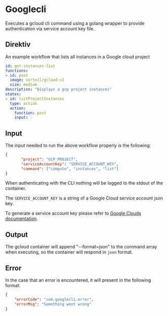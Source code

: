 # Googlecli

Executes a gcloud cli command using a golang wrapper to provide authentication via service account key file.

## Direktiv

An example workflow that lists all instances in a Google cloud project

```yaml
id: get-instances-list
functions:
- id: post
  image: vorteil/gcloud:v1
  size: medium
description: "Displays a gcp project instances"
states:
- id: listProjectInstances
  type: action
  action:
    function: post
    input: .
```

## Input

The input needed to run the above workflow properly is the following:

```json
{
       "project": "GCP_PROJECT",
       "serviceAccountKey": "SERVICE_ACCOUNT_KEY",
       "command": ["compute", "instances", "list"]
}
```

When authenticating with the CLI nothing will be logged to the stdout of the container.

The `SERVICE_ACCOUNT_KEY` is a string of a Google Cloud service account json key.

To generate a service account key please refer to [Google Clouds documentation](https://cloud.google.com/iam/docs/creating-managing-service-account-keys).

## Output

The gcloud container will append "--format=json" to the command array when executing, so the container will respond in `json` format.


## Error 

In the case that an error is encountered, it will present in the following format:

```json
{
    "errorCode": "com.googlecli.error",
    "errorMsg": "Something went wrong"
}
```